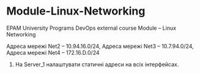 # Module-Linux-Networking
EPAM University Programs DevOps external course Module – Linux Networking

Адреса мережі Net2 – 10.94.16.0/24, 
Адреса мережі Net3 – 10.7.94.0/24, 
Адреса мережі Net4 – 172.16.D.0/24
1. На Server_1 налаштувати статичні адреси на всіх інтерфейсах.
